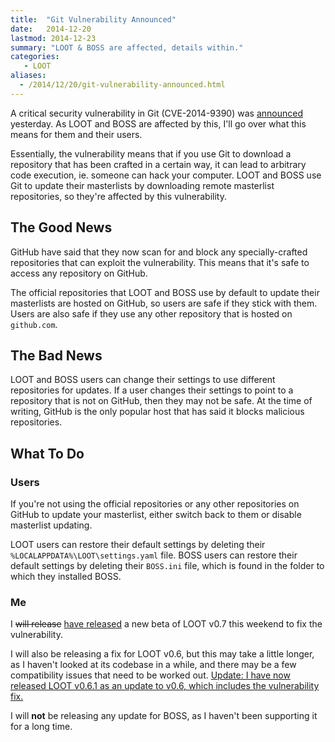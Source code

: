 ```yaml
---
title:  "Git Vulnerability Announced"
date:   2014-12-20
lastmod: 2014-12-23
summary: "LOOT & BOSS are affected, details within."
categories:
   - LOOT
aliases:
  - /2014/12/20/git-vulnerability-announced.html
---
```


A critical security vulnerability in Git (CVE-2014-9390) was [announced](http://article.gmane.org/gmane.linux.kernel/1853266) yesterday. As LOOT and BOSS are affected by this, I'll go over what this means for them and their users.

Essentially, the vulnerability means that if you use Git to download a repository that has been crafted in a certain way, it can lead to arbitrary code execution, ie. someone can hack your computer. LOOT and BOSS use Git to update their masterlists by downloading remote masterlist repositories, so they're affected by this vulnerability.

## The Good News

GitHub have said that they now scan for and block any specially-crafted repositories that can exploit the vulnerability. This means that it's safe to access any repository on GitHub.

The official repositories that LOOT and BOSS use by default to update their masterlists are hosted on GitHub, so users are safe if they stick with them. Users are also safe if they use any other repository that is hosted on `github.com`.

## The Bad News

LOOT and BOSS users can change their settings to use different repositories for updates. If a user changes their settings to point to a repository that is not on GitHub, then they may not be safe. At the time of writing, GitHub is the only popular host that has said it blocks malicious repositories.

## What To Do

### Users

If you're not using the official repositories or any other repositories on GitHub to update your masterlist, either switch back to them or disable masterlist updating.

LOOT users can restore their default settings by deleting their `%LOCALAPPDATA%\LOOT\settings.yaml` file. BOSS users can restore their default settings by deleting their `BOSS.ini` file, which is found in the folder to which they installed BOSS.

### Me

I <del>will release</del> [have released](https://github.com/loot/loot/releases/tag/v0.7.0-beta.2) a new beta of LOOT v0.7 this weekend to fix the vulnerability.

I will also be releasing a fix for LOOT v0.6, but this may take a little longer, as I haven't looked at its codebase in a while, and there may be a few compatibility issues that need to be worked out. <ins>Update: I have now released [LOOT v0.6.1](https://github.com/loot/loot/releases/tag/v0.6.1) as an update to v0.6, which includes the vulnerability fix.</ins>

I will **not** be releasing any update for BOSS, as I haven't been supporting it for a long time.
